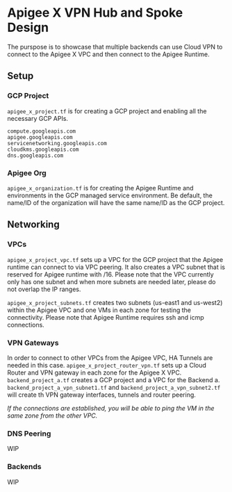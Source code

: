 # Apigee X VPN Hub and Spoke Design
The purspose is to showcase that multiple backends can use Cloud VPN to connect to the Apigee X VPC and then connect to the Apigee Runtime. 

## Setup

### GCP Project

`apigee_x_project.tf` is for creating a GCP project and enabling all the necessary GCP APIs. 

```
compute.googleapis.com
apigee.googleapis.com
servicenetworking.googleapis.com
cloudkms.googleapis.com
dns.googleapis.com
```

### Apigee Org

`apigee_x_organization.tf` is for creating the Apigee Runtime and environments in the GCP managed service environment. Be default, the name/ID of the organization will have the same name/ID as the GCP project. 


## Networking

### VPCs 
`apigee_x_project_vpc.tf` sets up a VPC for the GCP project that the Apigee runtime can connect to via VPC peering. It also creates a VPC subnet that is reserved for Apigee runtime with /16. Please note that the VPC currently only has one subnet and when more subnets are needed later, please do not overlap the IP ranges.

`apigee_x_project_subnets.tf` creates two subnets (us-east1 and us-west2) within the Apigee VPC and one VMs in each zone for testing the connectivity. Please note that Apigee Runtime requires ssh and icmp connections. 

### VPN Gateways
In order to connect to other VPCs from the Apigee VPC, HA Tunnels are needed in this case. `apigee_x_project_router_vpn.tf` sets up a Cloud Router and VPN gateway in each zone for the Apigee X VPC. `backend_project_a.tf` creates a GCP project and a VPC for the Backend a. `backend_project_a_vpn_subnet1.tf` and `backend_project_a_vpn_subnet2.tf` will create th VPN gateway interfaces, tunnels and router peering.

_If the connections are established, you will be able to ping the VM in the same zone from the other VPC._


### DNS Peering
WIP

### Backends
WIP